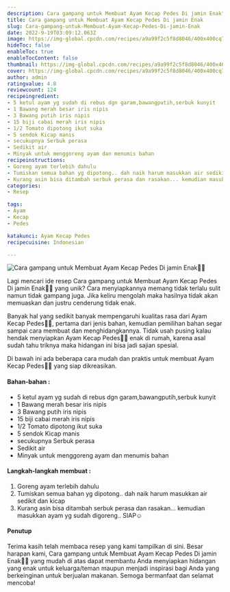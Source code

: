 ```yaml
---
description: Cara gampang untuk Membuat Ayam Kecap Pedes Di jamin Enak"
title: Cara gampang untuk Membuat Ayam Kecap Pedes Di jamin Enak
slug: Cara-gampang-untuk-Membuat-Ayam-Kecap-Pedes-Di-jamin-Enak
date: 2022-9-19T03:09:12.063Z
image: https://img-global.cpcdn.com/recipes/a9a99f2c5f8d8046/400x400cq70/photo.jpg
hideToc: false
enableToc: true
enableTocContent: false
thumbnail: https://img-global.cpcdn.com/recipes/a9a99f2c5f8d8046/400x400cq70/photo.jpg
cover: https://img-global.cpcdn.com/recipes/a9a99f2c5f8d8046/400x400cq70/photo.jpg
author: admin
ratingvalue: 4.8
reviewcount: 124
recipeingredient:
- 5 ketul ayam yg sudah di rebus dgn garam,bawangputih,serbuk kunyit
- 1 Bawang merah besar iris nipis
- 3 Bawang putih iris nipis
- 15 biji cabai merah iris nipis
- 1/2 Tomato dipotong ikut suka
- 5 sendok Kicap manis
- secukupnya Serbuk perasa
- Sedikit air
- Minyak untuk menggoreng ayam dan menumis bahan
recipeinstructions:
- Goreng ayam terlebih dahulu
- Tumiskan semua bahan yg dipotong.. dah naik harum masukkan air sedikit dan kicap
- Kurang asin bisa ditambah serbuk perasa dan rasakan... kemudian masukkan ayam yg sudah digoreng.. SIAP☺️
categories:
- Resep

tags:
- Ayam
- Kecap
- Pedes

katakunci: Ayam Kecap Pedes
recipecuisine: Indonesian

---
```


![Cara gampang untuk Membuat Ayam Kecap Pedes Di jamin Enak👩‍🍳](https://img-global.cpcdn.com/recipes/a9a99f2c5f8d8046/400x400cq70/photo.jpg)

Lagi mencari ide resep Cara gampang untuk Membuat Ayam Kecap Pedes Di jamin Enak👩‍🍳 yang unik? Cara menyiapkannya memang tidak terlalu sulit namun tidak gampang juga. Jika keliru mengolah maka hasilnya tidak akan memuaskan dan justru cenderung tidak enak.

Banyak hal yang sedikit banyak mempengaruhi kualitas rasa dari Ayam Kecap Pedes👩‍🍳, pertama dari jenis bahan, kemudian pemilihan bahan segar sampai cara membuat dan menghidangkannya. Tidak usah pusing kalau hendak menyiapkan Ayam Kecap Pedes👩‍🍳 enak di rumah, karena asal sudah tahu triknya maka hidangan ini bisa jadi sajian spesial.

Di bawah ini ada beberapa cara mudah dan praktis untuk membuat Ayam Kecap Pedes👩‍🍳 yang siap dikreasikan.

<!--inarticleads1-->

#### Bahan-bahan :

- 5 ketul ayam yg sudah di rebus dgn garam,bawangputih,serbuk kunyit
- 1 Bawang merah besar iris nipis
- 3 Bawang putih iris nipis
- 15 biji cabai merah iris nipis
- 1/2 Tomato dipotong ikut suka
- 5 sendok Kicap manis
- secukupnya Serbuk perasa
- Sedikit air
- Minyak untuk menggoreng ayam dan menumis bahan

<!--inarticleads2-->

#### Langkah-langkah membuat :

1. Goreng ayam terlebih dahulu
1. Tumiskan semua bahan yg dipotong.. dah naik harum masukkan air sedikit dan kicap
1. Kurang asin bisa ditambah serbuk perasa dan rasakan... kemudian masukkan ayam yg sudah digoreng.. SIAP☺️

#### Penutup

Terima kasih telah membaca resep yang kami tampilkan di sini. Besar harapan kami, Cara gampang untuk Membuat Ayam Kecap Pedes Di jamin Enak👩‍🍳 yang mudah di atas dapat membantu Anda menyiapkan hidangan yang enak untuk keluarga/teman maupun menjadi inspirasi bagi Anda yang berkeinginan untuk berjualan makanan. Semoga bermanfaat dan selamat mencoba!